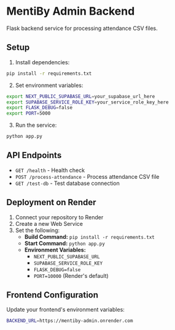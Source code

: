 # MentiBy Admin Backend

Flask backend service for processing attendance CSV files.

## Setup

1. Install dependencies:
```bash
pip install -r requirements.txt
```

2. Set environment variables:
```bash
export NEXT_PUBLIC_SUPABASE_URL=your_supabase_url_here
export SUPABASE_SERVICE_ROLE_KEY=your_service_role_key_here
export FLASK_DEBUG=false
export PORT=5000
```

3. Run the service:
```bash
python app.py
```

## API Endpoints

- `GET /health` - Health check
- `POST /process-attendance` - Process attendance CSV file
- `GET /test-db` - Test database connection

## Deployment on Render

1. Connect your repository to Render
2. Create a new Web Service
3. Set the following:
   - **Build Command:** `pip install -r requirements.txt`
   - **Start Command:** `python app.py`
   - **Environment Variables:**
     - `NEXT_PUBLIC_SUPABASE_URL`
     - `SUPABASE_SERVICE_ROLE_KEY`
     - `FLASK_DEBUG=false`
     - `PORT=10000` (Render's default)

## Frontend Configuration

Update your frontend's environment variables:
```bash
BACKEND_URL=https://mentiby-admin.onrender.com
``` 